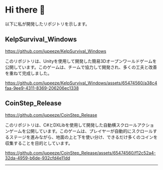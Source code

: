 # Hi there 👋

以下に私が開発したリポジトリを示します。

## KelpSurvival_Windows

https://github.com/jupeeze/KelpSurvival_Windows

このリポジトリは、Unityを使用して開発した簡易3Dオープンワールドゲームを公開しています。このゲームは、チームで協力して開発され、多くの工夫と改善を重ねて完成しました。

https://github.com/jupeeze/KelpSurvival_Windows/assets/65474560/a38c4faa-9ee9-4311-8369-206206ec1338

## CoinStep_Release

https://github.com/jupeeze/CoinStep_Release

このリポジトリは、C#とDXLibを使用して開発した自動横スクロールアクションゲームを公開しています。このゲームは、プレイヤーが自動的にスクロールするステージを進みながら、地面の上と下を使い分け、できるだけ多くのコインを収集することを目的としています。

https://github.com/jupeeze/CoinStep_Release/assets/65474560/f12c52a4-32da-4959-b6de-932cfd4e11dd

---


<!--
**jupeeze/jupeeze** is a ✨ _special_ ✨ repository because its `README.md` (this file) appears on your GitHub profile.

Here are some ideas to get you started:

- 🔭 I’m currently working on ...
- 🌱 I’m currently learning ...
- 👯 I’m looking to collaborate on ...
- 🤔 I’m looking for help with ...
- 💬 Ask me about ...
- 📫 How to reach me: ...
- 😄 Pronouns: ...
- ⚡ Fun fact: ...
-->
